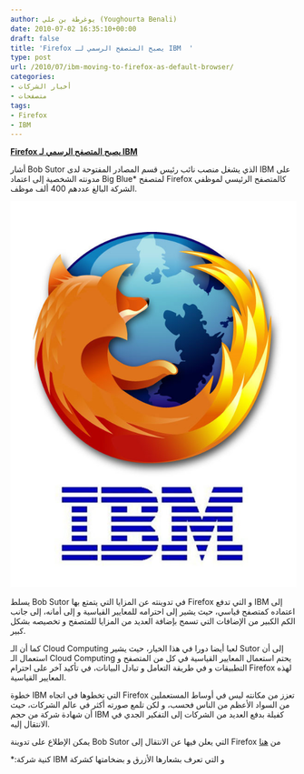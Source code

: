 ```yaml
---
author: يوغرطة بن علي (Youghourta Benali)
date: 2010-07-02 16:35:10+00:00
draft: false
title: 'Firefox يصبح المتصفح الرسمي لـ IBM  '
type: post
url: /2010/07/ibm-moving-to-firefox-as-default-browser/
categories:
- أخبار الشركات
- متصفحات
tags:
- Firefox
- IBM
---
```


**[Firefox يصبح المتصفح الرسمي لـ IBM](https://www.it-scoop.com/2010/07/ibm-moving-to-firefox-as-default-browser)**


أشار Bob Sutor الذي يشغل منصب نائب رئيس قسم المصادر المفتوحة لدى IBM على مدونته الشخصية إلى اعتماد Big Blue* لمتصفح Firefox كالمتصفح الرئيسي لموظفي الشركة البالغ عددهم 400 ألف موظف.

[![](IBM-firefox.jpg)
](https://www.it-scoop.com/2010/07/ibm-moving-to-firefox-as-default-browser)

يسلط Bob Sutor في تدوينته عن المزايا التي يتمتع بها Firefox و التي تدفع IBM إلى اعتماده كمتصفح قياسي، حيث يشير إلى احترامه للمعايير القياسية و إلى أمانه، إلى جانب الكم الكبير من الإضافات التي تسمح بإضافة العديد من المزايا للمتصفح و تخصيصه بشكل كبير.

كما أن الـ Cloud Computing لعبا أيضا دورا في هذا الخيار، حيث يشير Sutor إلى أن استعمال الـ Cloud Computing يحتم استعمال المعايير القياسية في كل من المتصفح و التطبيقات و في طريقة التعامل و تبادل البيانات، في تأكيد آخر على احترام Firefox لهذه المعايير القياسية.

خطوة IBM التي تخطوها في اتجاه Firefox تعزز من مكانته ليس في أوساط المستعملين من السواد الأعظم من الناس فحسب، و لكن تلمع صورته أكثر في عالم الشركات، حيث أن شهادة شركة من حجم IBM كفيلة بدفع العديد من الشركات إلى التفكير الجدي في الانتقال إليه.

يمكن الإطلاع على تدوينة Bob Sutor التي يعلن فيها عن الانتقال إلى Firefox من [هنا](http://www.sutor.com/c/2010/07/ibm-moving-to-firefox-as-default-browser/)

*:كنية شركة IBM و التي تعرف بشعارها الأزرق و بضخامتها كشركة
